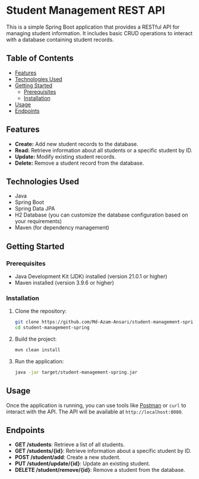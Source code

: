 # Student Management REST API

This is a simple Spring Boot application that provides a RESTful API for managing student information. It includes basic CRUD operations to interact with a database containing student records.

## Table of Contents

- [Features](#features)
- [Technologies Used](#technologies-used)
- [Getting Started](#getting-started)
  - [Prerequisites](#prerequisites)
  - [Installation](#installation)
- [Usage](#usage)
- [Endpoints](#endpoints)


## Features

- **Create:** Add new student records to the database.
- **Read:** Retrieve information about all students or a specific student by ID.
- **Update:** Modify existing student records.
- **Delete:** Remove a student record from the database.

## Technologies Used

- Java
- Spring Boot
- Spring Data JPA
- H2 Database (you can customize the database configuration based on your requirements)
- Maven (for dependency management)

## Getting Started

### Prerequisites

- Java Development Kit (JDK) installed (version 21.0.1 or higher)
- Maven installed (version 3.9.6 or higher)

### Installation

1. Clone the repository:

    ```bash
    git clone https://github.com/Md-Azam-Ansari/student-management-spring.git
    cd student-management-spring
    ```

2. Build the project:

    ```bash
    mvn clean install
    ```

3. Run the application:

    ```bash
    java -jar target/student-management-spring.jar
    ```

## Usage

Once the application is running, you can use tools like [Postman](https://www.postman.com/) or `curl` to interact with the API. The API will be available at `http://localhost:8080`.

## Endpoints

- **GET /students**: Retrieve a list of all students.
- **GET /students/{id}**: Retrieve information about a specific student by ID.
- **POST /student/add**: Create a new student.
- **PUT /student/update/{id}**: Update an existing student.
- **DELETE /student/remove/{id}**: Remove a student from the database.


